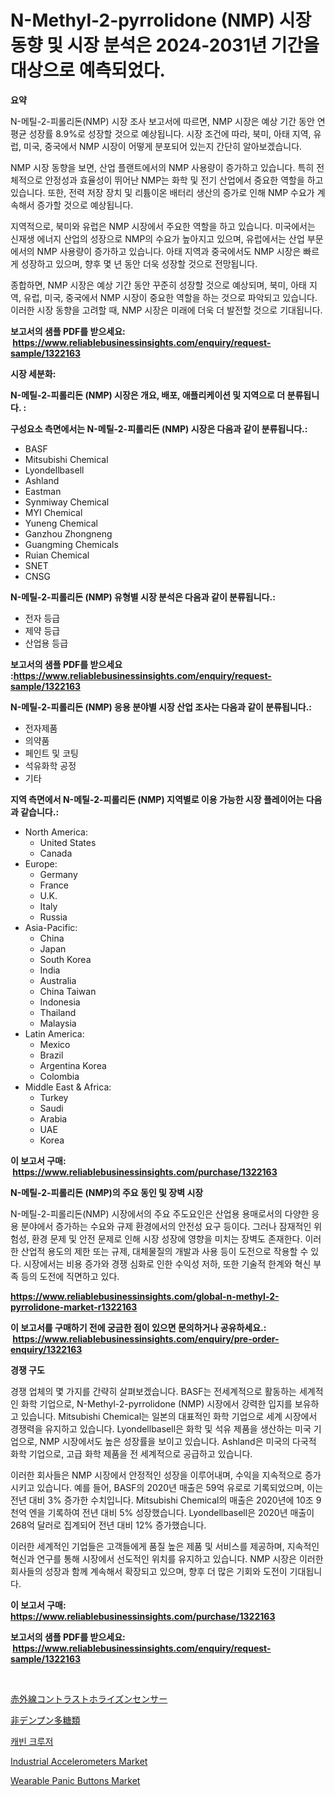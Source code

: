 <p><h1>N-Methyl-2-pyrrolidone (NMP) 시장 동향 및 시장 분석은 2024-2031년 기간을 대상으로 예측되었다.</h1></p><p><strong>요약</strong></p>
<p><p>N-메틸-2-피롤리돈(NMP) 시장 조사 보고서에 따르면, NMP 시장은 예상 기간 동안 연평균 성장률 8.9%로 성장할 것으로 예상됩니다. 시장 조건에 따라, 북미, 아태 지역, 유럽, 미국, 중국에서 NMP 시장이 어떻게 분포되어 있는지 간단히 알아보겠습니다.</p><p>NMP 시장 동향을 보면, 산업 플랜트에서의 NMP 사용량이 증가하고 있습니다. 특히 전체적으로 안정성과 효율성이 뛰어난 NMP는 화학 및 전기 산업에서 중요한 역할을 하고 있습니다. 또한, 전력 저장 장치 및 리튬이온 배터리 생산의 증가로 인해 NMP 수요가 계속해서 증가할 것으로 예상됩니다.</p><p>지역적으로, 북미와 유럽은 NMP 시장에서 주요한 역할을 하고 있습니다. 미국에서는 신재생 에너지 산업의 성장으로 NMP의 수요가 높아지고 있으며, 유럽에서는 산업 부문에서의 NMP 사용량이 증가하고 있습니다. 아태 지역과 중국에서도 NMP 시장은 빠르게 성장하고 있으며, 향후 몇 년 동안 더욱 성장할 것으로 전망됩니다.</p><p>종합하면, NMP 시장은 예상 기간 동안 꾸준히 성장할 것으로 예상되며, 북미, 아태 지역, 유럽, 미국, 중국에서 NMP 시장이 중요한 역할을 하는 것으로 파악되고 있습니다. 이러한 시장 동향을 고려할 때, NMP 시장은 미래에 더욱 더 발전할 것으로 기대됩니다.</p></p>
<p><strong>보고서의 샘플 PDF를 받으세요: &nbsp;<a href="https://www.reliablebusinessinsights.com/enquiry/request-sample/1322163">https://www.reliablebusinessinsights.com/enquiry/request-sample/1322163</a></strong></p>
<p><strong>시장 세분화:</strong></p>
<p><strong> N-메틸-2-피롤리돈 (NMP) 시장은 개요, 배포, 애플리케이션 및 지역으로 더 분류됩니다. :</strong></p>
<p><strong>구성요소 측면에서는 N-메틸-2-피롤리돈 (NMP) 시장은 다음과 같이 분류됩니다.:</strong></p>
<p><ul><li>BASF</li><li>Mitsubishi Chemical</li><li>Lyondellbasell</li><li>Ashland</li><li>Eastman</li><li>Synmiway Chemical</li><li>MYI Chemical</li><li>Yuneng Chemical</li><li>Ganzhou Zhongneng</li><li>Guangming Chemicals</li><li>Ruian Chemical</li><li>SNET</li><li>CNSG</li></ul></p>
<p><strong> N-메틸-2-피롤리돈 (NMP) 유형별 시장 분석은 다음과 같이 분류됩니다.:</strong></p>
<p><ul><li>전자 등급</li><li>제약 등급</li><li>산업용 등급</li></ul></p>
<p><strong>보고서의 샘플 PDF를 받으세요 :<a href="https://www.reliablebusinessinsights.com/enquiry/request-sample/1322163">https://www.reliablebusinessinsights.com/enquiry/request-sample/1322163</a></strong></p>
<p><strong> N-메틸-2-피롤리돈 (NMP) 응용 분야별 시장 산업 조사는 다음과 같이 분류됩니다.:</strong></p>
<p><ul><li>전자제품</li><li>의약품</li><li>페인트 및 코팅</li><li>석유화학 공정</li><li>기타</li></ul></p>
<p><strong>지역 측면에서 N-메틸-2-피롤리돈 (NMP) 지역별로 이용 가능한 시장 플레이어는 다음과 같습니다.:</strong></p>
<p><ul>
    <li>
        North America:
        <ul>
            <li>United States</li>
            <li>Canada</li>
        </ul>
    </li>
    <li>
        Europe:
        <ul>
            <li>Germany</li>
            <li>France</li>
            <li>U.K.</li>
            <li>Italy</li>
            <li>Russia</li>
        </ul>
    </li>
    <li>
        Asia-Pacific:
        <ul>
            <li>China</li>
            <li>Japan</li>
            <li>South Korea</li>
            <li>India</li>
            <li>Australia</li>
            <li>China Taiwan</li>
            <li>Indonesia</li>
            <li>Thailand</li>
            <li>Malaysia</li>
        </ul>
    </li>
    <li>
        Latin America:
        <ul>
            <li>Mexico</li>
            <li>Brazil</li>
            <li>Argentina Korea</li>
            <li>Colombia</li>
        </ul>
    </li>
    <li>
        Middle East & Africa:
        <ul>
            <li>Turkey</li>
            <li>Saudi</li>
            <li>Arabia</li>
            <li>UAE</li>
            <li>Korea</li>
        </ul>
    </li>
    </ul></p>
<p><strong>이 보고서 구매: &nbsp;<a href="https://www.reliablebusinessinsights.com/purchase/1322163">https://www.reliablebusinessinsights.com/purchase/1322163</a></strong></p>
<p><strong>N-메틸-2-피롤리돈 (NMP)의 주요 동인 및 장벽 시장</strong></p>
<p><p>N-메틸-2-피롤리돈(NMP) 시장에서의 주요 주도요인은 산업용 용매로서의 다양한 응용 분야에서 증가하는 수요와 규제 환경에서의 안전성 요구 등이다. 그러나 잠재적인 위험성, 환경 문제 및 안전 문제로 인해 시장 성장에 영향을 미치는 장벽도 존재한다. 이러한 산업적 용도의 제한 또는 규제, 대체물질의 개발과 사용 등이 도전으로 작용할 수 있다. 시장에서는 비용 증가와 경쟁 심화로 인한 수익성 저하, 또한 기술적 한계와 혁신 부족 등의 도전에 직면하고 있다.</p></p>
<p><strong><a href="https://www.reliablebusinessinsights.com/global-n-methyl-2-pyrrolidone-market-r1322163">https://www.reliablebusinessinsights.com/global-n-methyl-2-pyrrolidone-market-r1322163</a></strong></p>
<p><strong>이 보고서를 구매하기 전에 궁금한 점이 있으면 문의하거나 공유하세요.: &nbsp;<a href="https://www.reliablebusinessinsights.com/enquiry/pre-order-enquiry/1322163">https://www.reliablebusinessinsights.com/enquiry/pre-order-enquiry/1322163</a></strong></p>
<p><strong>경쟁 구도</strong></p>
<p><p>경쟁 업체의 몇 가지를 간략히 살펴보겠습니다. BASF는 전세계적으로 활동하는 세계적인 화학 기업으로, N-Methyl-2-pyrrolidone (NMP) 시장에서 강력한 입지를 보유하고 있습니다. Mitsubishi Chemical는 일본의 대표적인 화학 기업으로 세계 시장에서 경쟁력을 유지하고 있습니다. Lyondellbasell은 화학 및 석유 제품을 생산하는 미국 기업으로, NMP 시장에서도 높은 성장률을 보이고 있습니다. Ashland은 미국의 다국적 화학 기업으로, 고급 화학 제품을 전 세계적으로 공급하고 있습니다.</p><p>이러한 회사들은 NMP 시장에서 안정적인 성장을 이루어내며, 수익을 지속적으로 증가시키고 있습니다. 예를 들어, BASF의 2020년 매출은 59억 유로로 기록되었으며, 이는 전년 대비 3% 증가한 수치입니다. Mitsubishi Chemical의 매출은 2020년에 10조 9천억 엔을 기록하여 전년 대비 5% 성장했습니다. Lyondellbasell은 2020년 매출이 268억 달러로 집계되어 전년 대비 12% 증가했습니다.</p><p>이러한 세계적인 기업들은 고객들에게 품질 높은 제품 및 서비스를 제공하며, 지속적인 혁신과 연구를 통해 시장에서 선도적인 위치를 유지하고 있습니다. NMP 시장은 이러한 회사들의 성장과 함께 계속해서 확장되고 있으며, 향후 더 많은 기회와 도전이 기대됩니다.</p></p>
<p><strong>이 보고서 구매: &nbsp; <a href="https://www.reliablebusinessinsights.com/purchase/1322163">https://www.reliablebusinessinsights.com/purchase/1322163</a></strong></p>
<p><strong>보고서의 샘플 PDF를 받으세요: &nbsp;<a href="https://www.reliablebusinessinsights.com/enquiry/request-sample/1322163">https://www.reliablebusinessinsights.com/enquiry/request-sample/1322163</a></strong><strong></strong></p>
<p>&nbsp;</p>
<p><p><a href="https://github.com/nemesis2824/Market-Research-Report-List-2/blob/main/3329627100259.md">赤外線コントラストホライズンセンサー</a></p><p><a href="https://github.com/pepo3k/Market-Research-Report-List-2/blob/main/1223175100258.md">非デンプン多糖類</a></p><p><a href="https://github.com/puputanisa684/Market-Research-Report-List-1/blob/main/478321691635.md">캐빈 크루저</a></p><p><a href="https://issuu.com/reportprime-2/docs/industrial-accelerometers-market-size-2030.pptx">Industrial Accelerometers Market</a></p><p><a href="https://issuu.com/reportprime-2/docs/wearable-panic-buttons-market-size-2030.pptx">Wearable Panic Buttons Market</a></p></p>